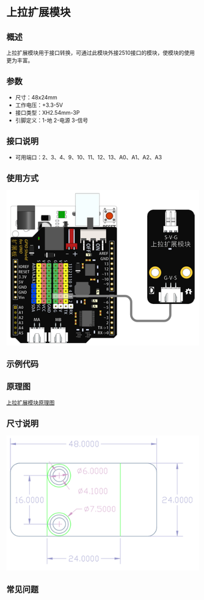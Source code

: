 # 上拉扩展模块

## 概述

上拉扩展模块用于接口转换，可通过此模块外接2510接口的模块，使模块的使用更为丰富。

## 参数

* 尺寸：48x24mm
* 工作电压：+3.3-5V
* 接口类型：XH2.54mm-3P
* 引脚定义：1-地 2-电源 3-信号

## 接口说明

* 可用端口：2、3、4、9、10、11、12、13、A0、A1、A2、A3

## 使用方式

![](../../.gitbook/assets/arduino-23.png)

## 示例代码

## 原理图

[上拉扩展模块原理图](https://github.com/Haohaodada-official/docs/blob/master/jiao-xue-chan-pin/pdf/yuan-li-tu/%E4%B8%8A%E6%8B%89%E6%89%A9%E5%B1%95%E6%A8%A1%E5%9D%97.pdf)

## 尺寸说明

![](../../.gitbook/assets/arduino-01.png)

## 常见问题

